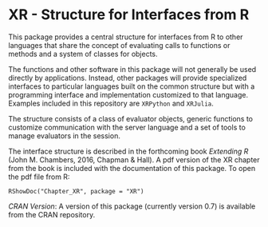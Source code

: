 # XR - Structure for Interfaces from R

This package provides a central structure for interfaces from R to
other languages that share the concept of evaluating calls to
functions or methods and a system of classes for objects.

The functions and other software in this package will not generally be
used directly by applications. Instead, other packages will provide
specialized interfaces to particular languages built on the common
structure but with a programming interface and implementation
customized to that language.
Examples included in this repository are `XRPython` and `XRJulia`.

The structure consists of a class of evaluator objects, generic
functions to customize communication with the server language and a
set of tools to manage evaluators in the session.

The interface structure is described in the forthcoming book
*Extending R* (John M. Chambers, 2016, Chapman & Hall).
A pdf version of the XR chapter from the book is included with the
documentation of this package.  To open the pdf file from R:

  `RShowDoc("Chapter_XR", package = "XR")`


*CRAN Version*: A version of this package (currently version 0.7) is
 available from the CRAN repository.

